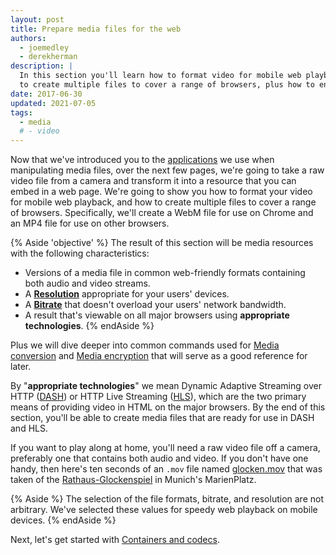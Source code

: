 ```yaml
---
layout: post
title: Prepare media files for the web
authors:
  - joemedley
  - derekherman
description: |
  In this section you'll learn how to format video for mobile web playback, and how
  to create multiple files to cover a range of browsers, plus how to encrypt them.
date: 2017-06-30
updated: 2021-07-05
tags:
  - media
  # - video
---
```


Now that we've introduced you to the [applications](/media-application-basics/)
we use when manipulating media files, over the next few pages, we're going to
take a raw video file from a camera and transform it into a resource that you
can embed in a web page. We're going to show you how to format your
video for mobile web playback, and how to create multiple files to cover a
range of browsers. Specifically, we'll create a WebM file for use on Chrome and
an MP4 file for use on other browsers.

{% Aside 'objective' %}
The result of this section will be media resources with the following
characteristics:

* Versions of a media file in common web-friendly formats containing both audio
  and video streams.
* A [**Resolution**](/resolution/) appropriate for your users' devices.
* A [**Bitrate**](/bitrate/) that doesn't overload your users' network bandwidth.
* A result that's viewable on all major browsers using **appropriate technologies**.
{% endAside %}

Plus we will dive deeper into common commands used for
[Media conversion](/media-conversion/) and [Media encryption](/media-encryption/)
that will serve as a good reference for later.

By "**appropriate technologies**" we mean Dynamic Adaptive Streaming over HTTP
([DASH]) or HTTP Live Streaming ([HLS]), which are the two primary means of
providing video in HTML on the major browsers. By the end of this section,
you'll be able to create media files that are ready for use in DASH and HLS.

If you want to play along at home, you'll need a raw video file off a camera,
preferably one that contains both audio and video. If you don't have one handy,
then here's ten seconds of an `.mov` file named [glocken.mov] that was taken of
the [Rathaus-Glockenspiel] in Munich's MarienPlatz.

{% Aside %}
The selection of the file formats, bitrate, and resolution are not arbitrary.
We've selected these values for speedy web playback on mobile devices.
{% endAside %}

Next, let's get started with [Containers and codecs](/containers-and-codecs/).

[DASH]: https://developer.mozilla.org/docs/Web/HTML/DASH_Adaptive_Streaming_for_HTML_5_Video
[HLS]: https://developer.apple.com/documentation/http_live_streaming
[glocken.mov]: https://storage.googleapis.com/web-dev-assets/prepare-media/glocken.mov
[Rathaus-Glockenspiel]: https://en.wikipedia.org/wiki/Rathaus-Glockenspiel
